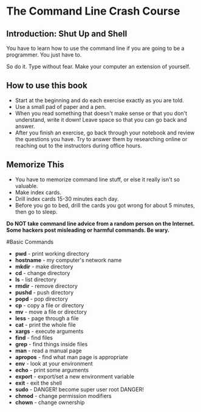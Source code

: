 # The Command Line Crash Course
## Introduction: Shut Up and Shell
You have to learn how to use the command line if you are going to be a programmer. You just have to.

So do it. Type without fear. Make your computer an extension of yourself.

## How to use this book
* Start at the beginning and do each exercise exactly as you are told.
* Use a small pad of paper and a pen.
* When you read something that doesn't make sense or that you don't understand, write it down! Leave space so that you can go back and answer.
* After you finish an exercise, go back through your notebook and review the questions you have. Try to answer them by researching online or reaching out to the instructors during office hours.

## Memorize This
* You have to memorize command line stuff, or else it really isn't so valuable.
* Make index cards.
* Drill index cards 15-30 minutes each day.
* Before you go to bed, drill the cards you got wrong for about 5 minutes, then go to sleep.

**Do NOT take command line advice from a random person on the Internet. Some hackers post misleading or harmful commands. Be wary.**

#Basic Commands
* **pwd** - print working directory
* **hostname** - my computer's network name
* **mkdir** - make directory
* **cd** - change directory
* **ls** - list directory
* **rmdir** - remove directory
* **pushd** - push directory
* **popd** - pop directory
* **cp** - copy a file or directory
* **mv** - move a file or directory
* **less** - page through a file
* **cat** - print the whole file
* **xargs** - execute arguments
* **find** - find files
* **grep** - find things inside files
* **man** - read a manual page
* **apropos** - find what man page is appropriate
* **env** - look at your environment
* **echo** - print some arguments
* **export** - export/set a new environment variable
* **exit** - exit the shell
* **sudo** - DANGER! become super user root DANGER!
* **chmod** - change permission modifiers
* **chown** - change ownership

